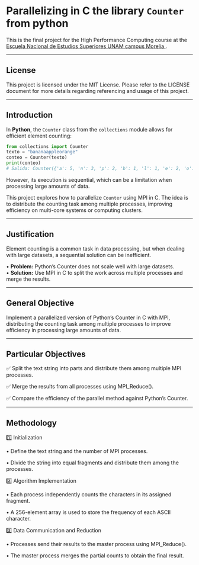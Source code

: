 # **Parallelizing in C the library `Counter` from python**

This is the final project for the High Performance Computing course at the [<ins>Escuela Nacional de Estudios Superiores UNAM campus Morelia </ins>](https://www.enesmorelia.unam.mx).

---

## License
This project is licensed under the MIT License. Please refer to the LICENSE document for more details regarding referencing and usage of this project.

---

## **Introduction**  
In **Python**, the `Counter` class from the `collections` module allows for efficient element counting:
```python
from collections import Counter  
texto = "bananaappleorange"  
conteo = Counter(texto)  
print(conteo)  
# Salida: Counter({'a': 5, 'n': 3, 'p': 2, 'b': 1, 'l': 1, 'e': 2, 'o': 1, 'r': 1, 'g': 1})
```   
However, its execution is sequential, which can be a limitation when processing large amounts of data.

This project explores how to parallelize `Counter` using MPI in C. The idea is to distribute the counting task among multiple processes, improving efficiency on multi-core systems or computing clusters.

---

## **Justification**  
Element counting is a common task in data processing, but when dealing with large datasets, a sequential solution can be inefficient.

• **Problem:** Python’s Counter does not scale well with large datasets.  
• **Solution:** Use MPI in C to split the work across multiple processes and merge the results.

---

## **General Objective**  
Implement a parallelized version of Python’s Counter in C with MPI, distributing the counting task among multiple processes to improve efficiency in processing large amounts of data.

---

## **Particular Objectives**  

✅ Split the text string into parts and distribute them among multiple MPI processes.

✅ Merge the results from all processes using MPI_Reduce().

✅ Compare the efficiency of the parallel method against Python’s Counter.

---

## **Methodology**  

1️⃣ Initialization

• Define the text string and the number of MPI processes.

• Divide the string into equal fragments and distribute them among the processes.

2️⃣ Algorithm Implementation

• Each process independently counts the characters in its assigned fragment.

• A 256-element array is used to store the frequency of each ASCII character.

3️⃣ Data Communication and Reduction

• Processes send their results to the master process using MPI_Reduce().

• The master process merges the partial counts to obtain the final result.  
